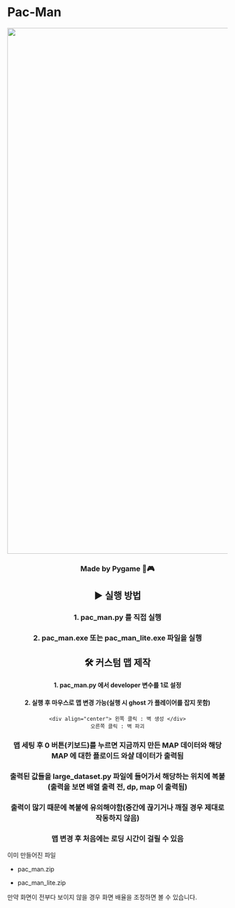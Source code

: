 # Pac-Man
<div align="center">
  <img width="1200" alt="game_playing" src="https://github.com/python-programmer1512/Pac-Man/assets/68761453/58886a1e-2b61-4693-8d0d-8ed96ecfa2eb">
</div>  

<div align="center">

  ### Made by Pygame 🐍🎮
  
</div>  


  
<div align="center">
  
  ## ▶️ 실행 방법



  ### <div align="center"> 1. pac_man.py 를 직접 실행 </div>

  ### <div align="center"> 2. pac_man.exe 또는 pac_man_lite.exe 파일을 실행 </div>



  
  ## 🛠 커스텀 맵 제작
  
  #### <div align="center"> 1. pac_man.py 에서 developer 변수를 1로 설정 </div>
    
  #### <div align="center"> 2. 실행 후 마우스로 맵 변경 가능(실행 시 ghost 가 플레이어를 잡지 못함) </div>

    <div align="center"> 왼쪽 클릭 : 벽 생성 </div>
    오른쪽 클릭 : 벽 파괴

  ### 맵 세팅 후 0 버튼(키보드)를 누르면 지금까지 만든 MAP 데이터와 해당 MAP 에 대한 플로이드 와샬 데이터가 출력됨

  ### 출력된 값들을 large_dataset.py 파일에 들어가서 해당하는 위치에 복붙(출력을 보면 배열 출력 전, dp, map 이 출력됨)

  ### 출력이 많기 때문에 복붙에 유의해야함(중간에 끊기거나 깨질 경우 제대로 작동하지 않음)

  ### 맵 변경 후 처음에는 로딩 시간이 걸릴 수 있음

    
  
  
</div>

이미 만들어진 파일

* pac_man.zip
  
* pac_man_lite.zip

만약 화면이 전부다 보이지 않을 경우 화면 배율을 조정하면 볼 수 있습니다.
